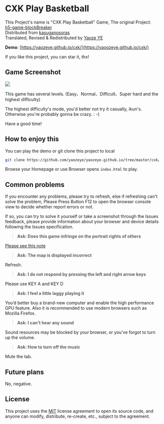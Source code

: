 # CXK Play Basketball

This Project's name is "CXK Play Basketball" Game, The original Project: [h5-game-blockBreaker](https://github.com/yangyunhe369/h5-game-blockBreaker) <br />
Distributed from [kasuganosoras](https://github.com/kasuganosoras/cxk-ball) <br />
Translated, Revised & Redistributed by [Yaoze YE](https://github.com/yaozeye/)

**Demo**: [https://yaozeye.github.io/cxk/](https://yaoozeye.github.io/cxk/)

If you like this project, you can star it, thx!

## Game Screenshot

![](https://i.imgur.com/gVfLn4a.png)

This game has several levels. (Easy、Normal、Difficult、Super hard and the highest difficulty)

The highest difficulty's mode, you'd better not try it casually, ikun's. Otherwise you're probably gonna be crazy. : -)

Have a good time!

## How to enjoy this

You can play the demo or git clone this project to local

```bash
git clone https://github.com/yaozeye/yaozeye.github.io/tree/master/cxk/
```

Browse your Homepage or use Browser opens `index.html` to play.

## Common problems

If you encounter any problems, please try to refresh, else if refreshing can't solve the problem, Please Press Button F12 to open the browser console view to decide whether report errors or not.

If so, you can try to solve it yourself or take a screenshot through the Issues feedback, please provide information about your browser and device details following the Issues specification.

> __Ask: Does this game infringe on the portrait rights of others__

[Please see this note](about.md)

> __Ask: The map is displayed incorrect__

Refresh.

> __Ask: I do not respond by pressing the left and right arrow keys__

Please use KEY A and KEY D

> __Ask: I feel a little laggy playing it__

You’d better buy a brand-new computer and enable the high performance GPU feature. Also it is recommended to use modern browsers such as Mozilla Firefox.

> __Ask: I can't hear any sound__

Sound resources may be blocked by your browser, or you've forgot to turn up the volume.

> __Ask: How to turn off the music__

Mute the tab.

## Future plans

No, negative.

## License

This project uses the [MIT](LICENSE) license agreement to open its source code, and anyone can modify, distribute, re-create, etc., subject to the agreement.
